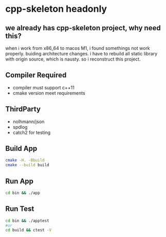 # cpp-skeleton headonly
## we already has cpp-skeleton project, why need this?
when i work from x86_64 to macos M1, i found somethings not work properly. buiding architecture changes.
i have to rebuild all static library with origin source, which is nausty. so i reconstruct this project.

## Compiler Required
- compiler must support c++11
- cmake version meet requirements

## ThirdParty
- nolhmann/json
- spdlog
- catch2 for testing

## Build App
```bash
cmake -H. -Bbuild 
cmake --build build
```

## Run App
```bash
cd bin && ./app
```

## Run Test
```bash
cd bin && ./apptest
#or
cd build && ctest -V
```

